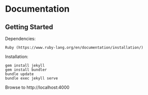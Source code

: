 # Documentation

## Getting Started
Dependencies:
```
Ruby (https://www.ruby-lang.org/en/documentation/installation/)
```
Installation:
```
gem install jekyll
gem install bundler
bundle update
bundle exec jekyll serve
```
Browse to http://localhost:4000
